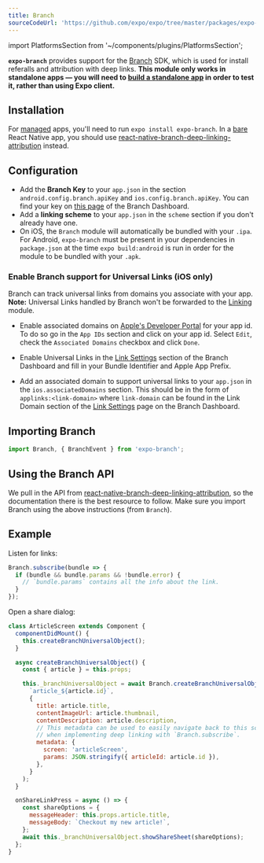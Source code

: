 ```yaml
---
title: Branch
sourceCodeUrl: 'https://github.com/expo/expo/tree/master/packages/expo-branch'
---
```


import PlatformsSection from '~/components/plugins/PlatformsSection';

**`expo-branch`** provides support for the [Branch](https://branch.io/) SDK, which is used for install referalls and attribution with deep links. **This module only works in standalone apps &mdash; you will need to [build a standalone app](/distribution/building-standalone-apps/) in order to test it, rather than using Expo client.**

<PlatformsSection android emulator ios simulator />

## Installation

For [managed](../../introduction/managed-vs-bare/#managed-workflow) apps, you'll need to run `expo install expo-branch`. In a [bare](../../introduction/managed-vs-bare/#bare-workflow) React Native app, you should use [react-native-branch-deep-linking-attribution](https://github.com/BranchMetrics/react-native-branch-deep-linking-attribution) instead.

## Configuration

- Add the **Branch Key** to your `app.json` in the section `android.config.branch.apiKey` and `ios.config.branch.apiKey`. You can find your key on [this page](https://dashboard.branch.io/account-settings/app) of the Branch Dashboard.
- Add a **linking scheme** to your `app.json` in the `scheme` section if you don't already have one.
- On iOS, the `Branch` module will automatically be bundled with your `.ipa`. For Android, `expo-branch` must be present in your dependencies in `package.json` at the time `expo build:android` is run in order for the module to be bundled with your `.apk`.

### Enable Branch support for Universal Links (iOS only)

Branch can track universal links from domains you associate with your app. **Note:** Universal Links handled by Branch won't be forwarded to the [Linking](../linking/) module.

- Enable associated domains on [Apple's Developer Portal](https://developer.apple.com/account/ios/identifier/bundle) for your app id. To do so go in the `App IDs` section and click on your app id. Select `Edit`, check the `Associated Domains` checkbox and click `Done`.

- Enable Universal Links in the [Link Settings](https://dashboard.branch.io/link-settings) section of the Branch Dashboard and fill in your Bundle Identifier and Apple App Prefix.

- Add an associated domain to support universal links to your `app.json` in the `ios.associatedDomains` section. This should be in the form of `applinks:<link-domain>` where `link-domain` can be found in the Link Domain section of the [Link Settings](https://dashboard.branch.io/link-settings) page on the Branch Dashboard.

## Importing Branch

```javascript
import Branch, { BranchEvent } from 'expo-branch';
```

## Using the Branch API

We pull in the API from [react-native-branch-deep-linking-attribution](https://github.com/BranchMetrics/react-native-branch-deep-linking-attribution#usage), so the documentation there is the best resource to follow. Make sure you import Branch using the above instructions (from `Branch`).

## Example

Listen for links:

```javascript
Branch.subscribe(bundle => {
  if (bundle && bundle.params && !bundle.error) {
    // `bundle.params` contains all the info about the link.
  }
});
```

Open a share dialog:

```javascript
class ArticleScreen extends Component {
  componentDidMount() {
    this.createBranchUniversalObject();
  }

  async createBranchUniversalObject() {
    const { article } = this.props;

    this._branchUniversalObject = await Branch.createBranchUniversalObject(
      `article_${article.id}`,
      {
        title: article.title,
        contentImageUrl: article.thumbnail,
        contentDescription: article.description,
        // This metadata can be used to easily navigate back to this screen
        // when implementing deep linking with `Branch.subscribe`.
        metadata: {
          screen: 'articleScreen',
          params: JSON.stringify({ articleId: article.id }),
        },
      }
    );
  }

  onShareLinkPress = async () => {
    const shareOptions = {
      messageHeader: this.props.article.title,
      messageBody: `Checkout my new article!`,
    };
    await this._branchUniversalObject.showShareSheet(shareOptions);
  };
}
```
